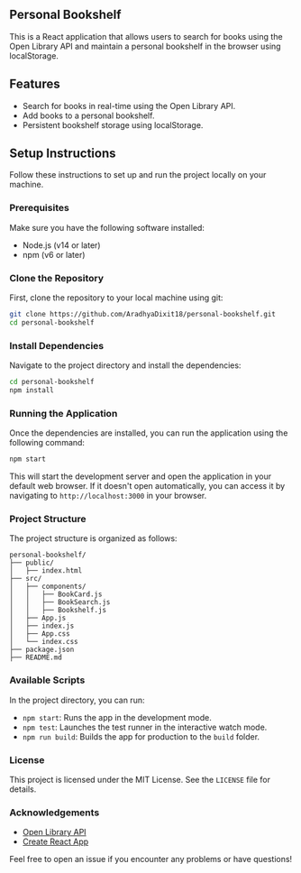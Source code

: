 ## Personal Bookshelf

This is a React application that allows users to search for books using the Open Library API and maintain a personal bookshelf in the browser using localStorage.

## Features

- Search for books in real-time using the Open Library API.
- Add books to a personal bookshelf.
- Persistent bookshelf storage using localStorage.

## Setup Instructions

Follow these instructions to set up and run the project locally on your machine.

### Prerequisites

Make sure you have the following software installed:

- Node.js (v14 or later)
- npm (v6 or later)

### Clone the Repository

First, clone the repository to your local machine using git:

```bash
git clone https://github.com/AradhyaDixit18/personal-bookshelf.git
cd personal-bookshelf
```

### Install Dependencies

Navigate to the project directory and install the dependencies:

```bash
cd personal-bookshelf
npm install
```

### Running the Application

Once the dependencies are installed, you can run the application using the following command:

```bash
npm start
```

This will start the development server and open the application in your default web browser. If it doesn't open automatically, you can access it by navigating to `http://localhost:3000` in your browser.

### Project Structure

The project structure is organized as follows:

```
personal-bookshelf/
├── public/
│   ├── index.html
├── src/
│   ├── components/
│   │   ├── BookCard.js
│   │   ├── BookSearch.js
│   │   ├── Bookshelf.js
│   ├── App.js
│   ├── index.js
│   ├── App.css
│   └── index.css
├── package.json
├── README.md
```

### Available Scripts

In the project directory, you can run:

- `npm start`: Runs the app in the development mode.
- `npm test`: Launches the test runner in the interactive watch mode.
- `npm run build`: Builds the app for production to the `build` folder.

### License

This project is licensed under the MIT License. See the `LICENSE` file for details.

### Acknowledgements

- [Open Library API](https://openlibrary.org/developers/api)
- [Create React App](https://create-react-app.dev/)

Feel free to open an issue if you encounter any problems or have questions!

